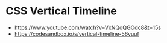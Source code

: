# CSS Vertical Timeline

* <https://www.youtube.com/watch?v=VxNQqQGOdc8&t=15s>
* <https://codesandbox.io/s/vertical-timeline-56vuuf>